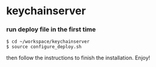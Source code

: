 # keychainserver

### run deploy file in the first time

    $ cd ~/workspace/keychainserver
    $ source configure_deploy.sh
    
then follow the instructions to finish the installation. Enjoy!
